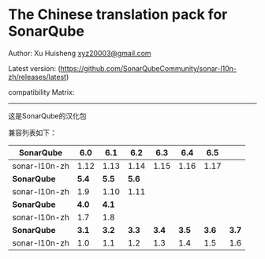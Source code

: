 The Chinese translation pack for SonarQube
=======

Author: Xu Huisheng <xyz20003@gmail.com>

Latest version: (https://github.com/SonarQubeCommunity/sonar-l10n-zh/releases/latest)

compatibility Matrix: 

---

这是SonarQube的汉化包

兼容列表如下：

**SonarQube** |**6.0**|**6.1**|**6.2**|**6.3**|**6.4**|**6.5**|       |
--------------|-------|-------|-------|-------|-------|-------|-------|
sonar-l10n-zh |1.12   |1.13   |1.14   |1.15   |1.16   |1.17   |       |
**SonarQube** |**5.4**|**5.5**|**5.6**|       |       |       |       |
sonar-l10n-zh |1.9    |1.10   |1.11   |       |       |       |       |
**SonarQube** |**4.0**|**4.1**|       |       |       |       |       |
sonar-l10n-zh |1.7    |1.8    |       |       |       |       |       |
**SonarQube** |**3.1**|**3.2**|**3.3**|**3.4**|**3.5**|**3.6**|**3.7**|
sonar-l10n-zh |1.0    |1.1    |1.2    |1.3    |1.4    |1.5    |1.6    |

